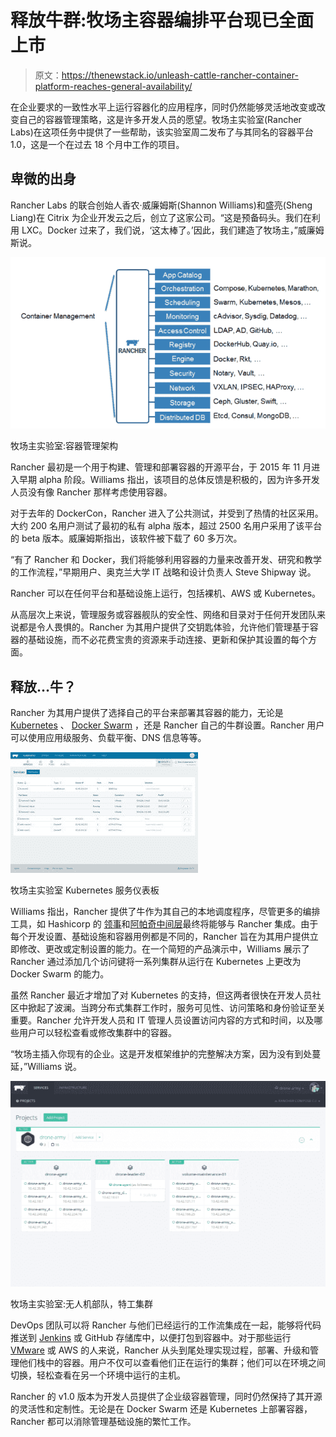 # 释放牛群:牧场主容器编排平台现已全面上市

> 原文：<https://thenewstack.io/unleash-cattle-rancher-container-platform-reaches-general-availability/>

在企业要求的一致性水平上运行容器化的应用程序，同时仍然能够灵活地改变或改变自己的容器管理策略，这是许多开发人员的愿望。牧场主实验室(Rancher Labs)在这项任务中提供了一些帮助，该实验室周二发布了与其同名的容器平台 1.0，这是一个在过去 18 个月中工作的项目。

## 卑微的出身

Rancher Labs 的联合创始人香农·威廉姆斯(Shannon Williams)和盛亮(Sheng Liang)在 Citrix 为企业开发云之后，创立了这家公司。“这是预备码头。我们在利用 LXC。Docker 过来了，我们说，‘这太棒了。’因此，我们建造了牧场主，”威廉姆斯说。

![Rancher Labs: Container Management Architecture](img/0e4e91f0d512d8d60426d6c18f49232f.png)

牧场主实验室:容器管理架构

Rancher 最初是一个用于构建、管理和部署容器的开源平台，于 2015 年 11 月进入早期 alpha 阶段。Williams 指出，该项目的总体反馈是积极的，因为许多开发人员没有像 Rancher 那样考虑使用容器。

对于去年的 DockerCon，Rancher 进入了公共测试，并受到了热情的社区采用。大约 200 名用户测试了最初的私有 alpha 版本，超过 2500 名用户采用了该平台的 beta 版本。威廉姆斯指出，该软件被下载了 60 多万次。

“有了 Rancher 和 Docker，我们将能够利用容器的力量来改善开发、研究和教学的工作流程，”早期用户、奥克兰大学 IT 战略和设计负责人 Steve Shipway 说。

Rancher 可以在任何平台和基础设施上运行，包括裸机、AWS 或 Kubernetes。

从高层次上来说，管理服务或容器舰队的安全性、网络和目录对于任何开发团队来说都是令人畏惧的。Rancher 为其用户提供了交钥匙体验，允许他们管理基于容器的基础设施，而不必花费宝贵的资源来手动连接、更新和保护其设置的每个方面。

## 释放…牛？

Rancher 为其用户提供了选择自己的平台来部署其容器的能力，无论是 [Kubernetes](http://kubernetes.io/) 、 [Docker Swarm](https://docs.docker.com/swarm/) ，还是 Rancher 自己的牛群设置。Rancher 用户可以使用应用级服务、负载平衡、DNS 信息等等。

![Rancher Labs - Kubernetes Services Dashboard](img/87c016d9ff383150cffcb2a49284746f.png)

牧场主实验室 Kubernetes 服务仪表板

Williams 指出，Rancher 提供了牛作为其自己的本地调度程序，尽管更多的编排工具，如 Hashicorp 的 [领事](http://rancher.com/using-rancher-compose-templates-to-build-a-secure-consul-cluster/)和[阿帕奇中间层](https://mesosphere.com)最终将能够与 Rancher 集成。由于每个开发设置、基础设施和容器用例都是不同的，Rancher 旨在为其用户提供立即修改、更改或定制设置的能力。在一个简短的产品演示中，Williams 展示了 Rancher 通过添加几个访问键将一系列集群从运行在 Kubernetes 上更改为 Docker Swarm 的能力。

虽然 Rancher 最近才增加了对 Kubernetes 的支持，但这两者很快在开发人员社区中掀起了波澜。当跨分布式集群工作时，服务可见性、访问策略和身份验证至关重要。Rancher 允许开发人员和 IT 管理人员设置访问内容的方式和时间，以及哪些用户可以轻松查看或修改集群中的容器。

“牧场主插入你现有的企业。这是开发框架维护的完整解决方案，因为没有到处蔓延，”Williams 说。

![Rancher Labs: Drone Army, Agent Cluster](img/81c7b52689caa10bbc57ade8244dcd48.png)

牧场主实验室:无人机部队，特工集群

DevOps 团队可以将 Rancher 与他们已经运行的工作流集成在一起，能够将代码推送到 [Jenkins](https://jenkins.io/index.html) 或 GitHub 存储库中，以便打包到容器中。对于那些运行 [VMware](http://www.vmware.com/) 或 AWS 的人来说，Rancher 从头到尾处理实现过程，部署、升级和管理他们栈中的容器。用户不仅可以查看他们正在运行的集群；他们可以在环境之间切换，轻松查看在另一个环境中运行的主机。

Rancher 的 v1.0 版本为开发人员提供了企业级容器管理，同时仍然保持了其开源的灵活性和定制性。无论是在 Docker Swarm 还是 Kubernetes 上部署容器，Rancher 都可以消除管理基础设施的繁忙工作。

<svg xmlns:xlink="http://www.w3.org/1999/xlink" viewBox="0 0 68 31" version="1.1"><title>Group</title> <desc>Created with Sketch.</desc></svg>